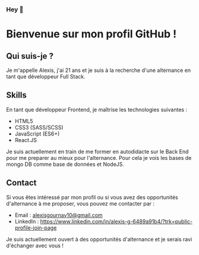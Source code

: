### Hey 👋

# Bienvenue sur mon profil GitHub !

## Qui suis-je ?

Je m'appelle Alexis, j'ai 21 ans et je suis à la recherche d'une alternance en tant que développeur Full Stack.

## Skills

En tant que développeur Frontend, je maîtrise les technologies suivantes :
- HTML5
- CSS3 (SASS/SCSS)
- JavaScript (ES6+)
- React.JS

Je suis actuellement en train de me former en autodidacte sur le Back End pour me preparer au mieux pour l'alternance.
Pour cela je vois les bases de mongo DB comme base de données et NodeJS. 

## Contact

Si vous êtes intéressé par mon profil ou si vous avez des opportunités d'alternance à me proposer, vous pouvez me contacter par :
- Email : alexisgournay10@gmail.com
- LinkedIn : https://www.linkedin.com/in/alexis-g-6489a91b4/?trk=public-profile-join-page

Je suis actuellement ouvert à des opportunités d'alternance et je serais ravi d'échanger avec vous !

